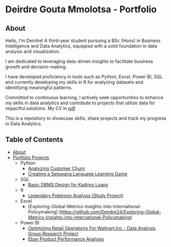 # Deirdre Gouta Mmolotsa - Portfolio
## About
Hello, I'm Deirdre! A third-year student pursuing a BSc (Hons) in Business Intelligence and Data Analytics, equipped with a solid foundation in data analysis and visualization. 

I am dedicated to leveraging data-driven insights to facilitate business growth and decision-making.

I have developed proficiency in tools such as Python, Excel, Power BI, SQL and currently developing my skills in R for analyzing datasets and identifying meaningful patterns.

Committed to continuous learning, I actively seek opportunities to enhance my skills in data analytics and contribute to projects that utilize data for impactful solutions. 
My CV in [pdf](https://github.com/Deirdre24/My-Portfolio/blob/main/Deirdre%20Gouta%20Mmolotsa%20CV.pdf).

This is a repository to showcase skills, share projects and track my progress in Data Analytics.

## Table of Contents
- [About](https://github.com/tiannaparris/Data-Analysis-Portfolio/blob/main/README.md#about)
- [Portfolio Projects](https://github.com/tiannaparris/Data-Analysis-Portfolio/blob/main/README.md#portfolio-projects)
  - Python
    - [Analyzing Customer Churn](https://github.com/Deirdre24/Data-Analysis-using-Python-in-Jupyter-Notebook.git)
    - [Creating a Setswana Language Learning Game](https://github.com/Deirdre24/Setswana-Language-Learning-Game.git)
  - SQL
    - [Basic DBMS Design for Kadimo Loans](url)
  - R
    - [Legendary Pokémon Analysis (Study Project)](url)
  - Excel
    - [Exploring-Global-Metrics-Insights-into-International-Policymaking] (https://github.com/Deirdre24/Exploring-Global-Metrics-Insights-into-International-Policymaking)
  - Power BI
    - [Optimizing Retail Operations For Walmart.Inc - Data Analysis Group Research Project](https://github.com/Deirdre24/Optimizing-Retail-Operations-For-Walmart.Inc---Data-Analysis-Group-Research-Project.git)
    - [Ebay Product Performance Analysis](https://github.com/Deirdre24/Ebay-Product-Performance-Analysis.git)

    
